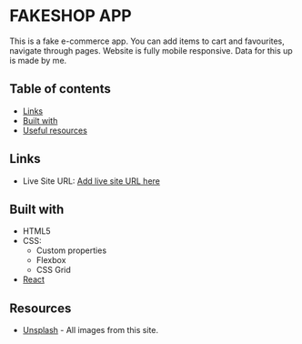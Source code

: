 # FAKESHOP APP

This is a fake e-commerce app. You can add items to cart and favourites, navigate through pages. Website is fully mobile responsive. Data for this up is made by me.

## Table of contents

- [Links](#links)
- [Built with](#built-with)
- [Useful resources](#useful-resources)

## Links

- Live Site URL: [Add live site URL here](https://your-live-site-url.com)

## Built with

- HTML5
- CSS:
  - Custom properties
  - Flexbox
  - CSS Grid
- [React](https://reactjs.org/)


## Resources

- [Unsplash](https://unsplash.com/) - All images from this site.
